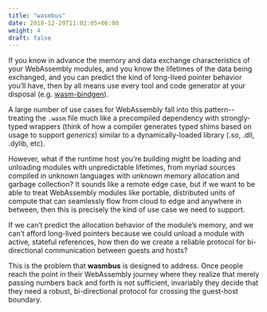 ```yaml
---
title: "wasmbus"
date: 2018-12-29T11:02:05+06:00
weight: 4
draft: false
---
```


If you know in advance the memory and data exchange characteristics of your WebAssembly modules, and you know the lifetimes of the data being exchanged, and you can predict the kind of long-lived pointer behavior you’ll have, then by all means use every tool and code generator at your disposal (e.g. [wasm-bindgen](https://rustwasm.github.io/docs/wasm-bindgen/)).

A large number of use cases for WebAssembly fall into this pattern--treating the `.wasm` file much like a precompiled dependency with strongly-typed wrappers (think of how a compiler generates typed shims based on usage to support _generics_) similar to a dynamically-loaded library (.so, .dll, .dylib, etc).

However, what if the runtime host you’re building might be loading and unloading modules with unpredictable lifetimes, from myriad sources compiled in unknown languages with unknown memory allocation and garbage collection? It sounds like a remote edge case, but if we want to be able to treat WebAssembly modules like portable, distributed units of compute that can seamlessly flow from cloud to edge and anywhere in between, then this is precisely the kind of use case we need to support.

If we can’t predict the allocation behavior of the module’s memory, and we can’t afford long-lived pointers because we could unload a module with active, stateful references, how then do we create a reliable protocol for bi-directional communication between guests and hosts?

This is the problem that **wasmbus** is designed to address. Once people reach the point in their WebAssembly journey where they realize that merely passing numbers back and forth is not sufficient, invariably they decide that they need a robust, bi-directional protocol for crossing the guest-host boundary.
